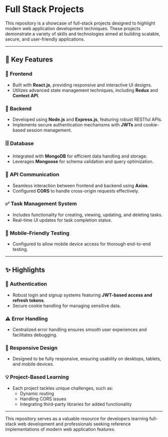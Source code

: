 # Full Stack Projects

This repository is a showcase of full-stack projects designed to highlight modern web application development techniques. These projects demonstrate a variety of skills and technologies aimed at building scalable, secure, and user-friendly applications.

---

## 🚀 **Key Features**

### 🌟 **Frontend**
- Built with **React.js**, providing responsive and interactive UI designs.
- Utilizes advanced state management techniques, including **Redux** and **Context API**.

### 🔧 **Backend**
- Developed using **Node.js** and **Express.js**, featuring robust RESTful APIs.
- Implements secure authentication mechanisms with **JWTs** and cookie-based session management.

### 🗄️ **Database**
- Integrated with **MongoDB** for efficient data handling and storage.
- Leverages **Mongoose** for schema validation and query optimization.

### 🔗 **API Communication**
- Seamless interaction between frontend and backend using **Axios**.
- Configured **CORS** to handle cross-origin requests effectively.

### ✅ **Task Management System**
- Includes functionality for creating, viewing, updating, and deleting tasks.
- Real-time UI updates for task completion status.

### 📱 **Mobile-Friendly Testing**
- Configured to allow mobile device access for thorough end-to-end testing.

---

## ✨ **Highlights**

### 🔐 **Authentication**
- Robust login and signup systems featuring **JWT-based access and refresh tokens**.
- Secure cookie handling for managing sensitive data.

### ⚠️ **Error Handling**
- Centralized error handling ensures smooth user experiences and facilitates debugging.

### 📏 **Responsive Design**
- Designed to be fully responsive, ensuring usability on desktops, tablets, and mobile devices.

### 💡 **Project-Based Learning**
- Each project tackles unique challenges, such as:
  - Dynamic routing
  - Handling CORS issues
  - Integrating third-party libraries for added functionality

---

This repository serves as a valuable resource for developers learning full-stack web development and professionals seeking reference implementations of modern web application features.

